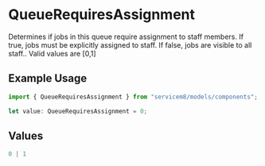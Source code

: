 # QueueRequiresAssignment

Determines if jobs in this queue require assignment to staff members. If true, jobs must be explicitly assigned to staff. If false, jobs are visible to all staff..  Valid values are [0,1]

## Example Usage

```typescript
import { QueueRequiresAssignment } from "servicem8/models/components";

let value: QueueRequiresAssignment = 0;
```

## Values

```typescript
0 | 1
```